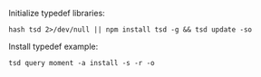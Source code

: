 
Initialize typedef libraries:

    hash tsd 2>/dev/null || npm install tsd -g && tsd update -so

Install typedef example:

    tsd query moment -a install -s -r -o
